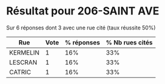 # Résultat pour 206-SAINT AVE

Sur 6 réponses dont 3 avec une rue cité (taux réussite 50%)

| Rue | Vote | % réponses | % Nb rues cités|
|-----|------|------------|----------------|
| KERMELIN | 1 | 16% | 33%|
| LESCRAN | 1 | 16% | 33%|
| CATRIC | 1 | 16% | 33%|
